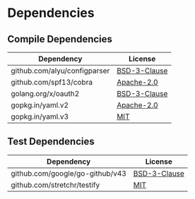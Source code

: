 <!-- @formatter:off -->
# Dependencies

## Compile Dependencies

| Dependency                   | License           |
| ---------------------------- | ----------------- |
| github.com/alyu/configparser | [BSD-3-Clause][0] |
| github.com/spf13/cobra       | [Apache-2.0][1]   |
| golang.org/x/oauth2          | [BSD-3-Clause][2] |
| gopkg.in/yaml.v2             | [Apache-2.0][3]   |
| gopkg.in/yaml.v3             | [MIT][4]          |

## Test Dependencies

| Dependency                      | License           |
| ------------------------------- | ----------------- |
| github.com/google/go-github/v43 | [BSD-3-Clause][5] |
| github.com/stretchr/testify     | [MIT][6]          |

[0]: https://github.com/alyu/configparser/blob/744e9a66e7bc/LICENSE
[1]: https://github.com/spf13/cobra/blob/v1.6.0/LICENSE.txt
[2]: https://cs.opensource.google/go/x/oauth2/+/v0.1.0:LICENSE
[3]: https://github.com/go-yaml/yaml/blob/v2.4.0/LICENSE
[4]: https://github.com/go-yaml/yaml/blob/v3.0.1/LICENSE
[5]: https://github.com/google/go-github/blob/v43.0.0/LICENSE
[6]: https://github.com/stretchr/testify/blob/HEAD/LICENSE
